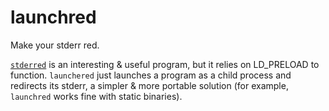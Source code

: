 # launchred

Make your stderr red.

[`stderred`](https://github.com/sickill/stderred) is an interesting & useful program, but it relies on LD_PRELOAD to function. `launchered` just launches a program as a child process and redirects its stderr, a simpler & more portable solution (for example, `launchred` works fine with static binaries).
